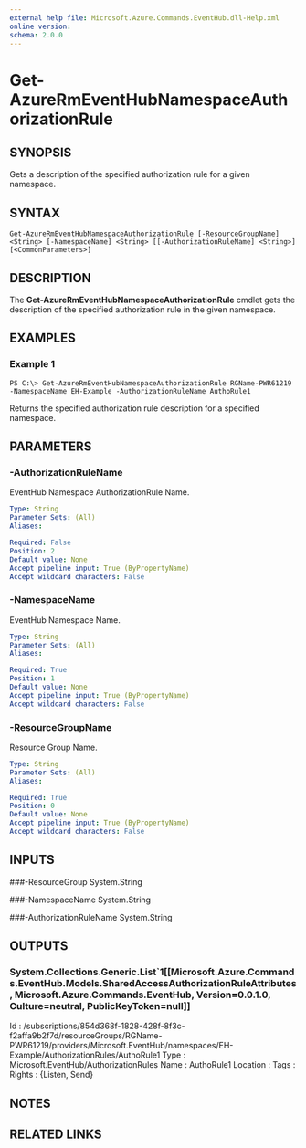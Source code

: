```yaml
---
external help file: Microsoft.Azure.Commands.EventHub.dll-Help.xml
online version: 
schema: 2.0.0
---
```


# Get-AzureRmEventHubNamespaceAuthorizationRule

## SYNOPSIS
Gets a description of the specified authorization rule for a given namespace.

## SYNTAX

```
Get-AzureRmEventHubNamespaceAuthorizationRule [-ResourceGroupName] <String> [-NamespaceName] <String> [[-AuthorizationRuleName] <String>] [<CommonParameters>]
```

## DESCRIPTION
The **Get-AzureRmEventHubNamespaceAuthorizationRule** cmdlet gets the description of the specified authorization rule in the given namespace.

## EXAMPLES

### Example 1
```
PS C:\> Get-AzureRmEventHubNamespaceAuthorizationRule RGName-PWR61219 -NamespaceName EH-Example -AuthorizationRuleName AuthoRule1
```

Returns the specified authorization rule description for a specified namespace.

## PARAMETERS

### -AuthorizationRuleName
EventHub Namespace AuthorizationRule Name.

```yaml
Type: String
Parameter Sets: (All)
Aliases: 

Required: False
Position: 2
Default value: None
Accept pipeline input: True (ByPropertyName)
Accept wildcard characters: False
```

### -NamespaceName
EventHub Namespace Name.

```yaml
Type: String
Parameter Sets: (All)
Aliases: 

Required: True
Position: 1
Default value: None
Accept pipeline input: True (ByPropertyName)
Accept wildcard characters: False
```

### -ResourceGroupName
Resource Group Name.

```yaml
Type: String
Parameter Sets: (All)
Aliases: 

Required: True
Position: 0
Default value: None
Accept pipeline input: True (ByPropertyName)
Accept wildcard characters: False
```

## INPUTS

###-ResourceGroup
 System.String
 
###-NamespaceName
 System.String
 
###-AuthorizationRuleName
 System.String

## OUTPUTS

### System.Collections.Generic.List`1[[Microsoft.Azure.Commands.EventHub.Models.SharedAccessAuthorizationRuleAttributes, Microsoft.Azure.Commands.EventHub, Version=0.0.1.0, Culture=neutral, PublicKeyToken=null]]

Id       : /subscriptions/854d368f-1828-428f-8f3c-f2affa9b2f7d/resourceGroups/RGName-PWR61219/providers/Microsoft.EventHub/namespaces/EH-Example/AuthorizationRules/AuthoRule1
Type     : Microsoft.EventHub/AuthorizationRules
Name     : AuthoRule1
Location :
Tags     :
Rights   : {Listen, Send}

## NOTES

## RELATED LINKS

